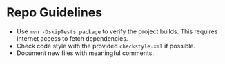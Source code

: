 # Repo Guidelines

- Use `mvn -DskipTests package` to verify the project builds. This requires internet access to fetch dependencies.
- Check code style with the provided `checkstyle.xml` if possible.
- Document new files with meaningful comments.
